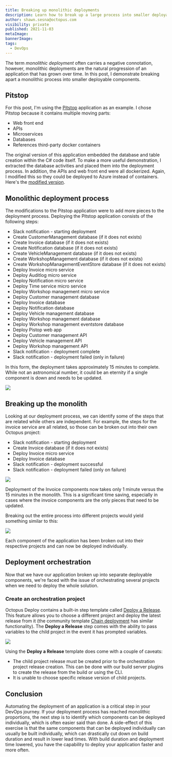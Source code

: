 ```yaml
---
title: Breaking up monolithic deployments
description: Learn how to break up a large process into smaller deployable components
author: shawn.sesna@octopus.com
visibility: private
published: 2021-11-03
metaImage: 
bannerImage: 
tags:
  - DevOps
---
```


The term *monolithic deployment* often carries a negative connotation, however, monolithic deployments are the natural progression of an application that has grown over time.  In this post, I demonstrate breaking apart a monolithic process into smaller deployable components.

## Pitstop

For this post, I'm using the [Pitstop](https://github.com/EdwinVW/pitstop) application as an example. I chose Pitstop because it contains multiple moving parts:
- Web front end
- APIs
- Microservices
- Databases
- References third-party docker containers

The original version of this application embedded the database and table creation within the C# code itself.  To make a more useful demonstration, I extracted the database activities and placed them into the deployment process.  In addition, the APIs and web front end were all dockerized.  Again, I modified this so they could be deployed to Azure instead of containers.  Here's the [modified version](https://github.com/OctopusSamples/PitStop).

## Monolithic deployment process

The modifications to the Pitstop application were to add more pieces to the deployment process.  Deploying the Pitstop application consists of the following steps:
- Slack notification - starting deployment
- Create CustomerManagement database (if it does not exists)
- Create Invoice database (if it does not exists)
- Create Notification database (if it does not exists)
- Create VehicleManagement database (if it does not exists)
- Create WorkshopManagement database (if it does not exists)
- Create WorkshopManagementEventStore database (if it does not exists)
- Deploy Invoice micro service
- Deploy Auditlog micro service
- Deploy Notification micro service
- Deploy Time service micro service
- Deploy Workshop management micro service
- Deploy Customer management database
- Deploy Invoice database
- Deploy Notification database
- Deploy Vehicle management database
- Deploy Workshop management database
- Deploy Workshop management eventstore database
- Deploy Pistop web app
- Deploy Customer management API
- Deploy Vehicle management API
- Deploy Workshop management API
- Slack notification - deployment complete
- Slack notification - deployment failed (only in failure)

In this form, the deployment takes approximately 15 minutes to complete.  While not an astronomical number, it could be an eternity if a single component is down and needs to be updated.

![](octopus-project-monolith-process.png)

## Breaking up the monolith

Looking at our deployment process, we can identify some of the steps that are related while others are independent.  For example, the steps for the invoice service are all related, so those can be broken out into their own Octopus project:

- Slack notification - starting deployment
- Create Invoice database (if it does not exists)
- Deploy Invoice micro service
- Deploy Invoice database
- Slack notification - deployment successful
- Slack notification - deployment failed (only on failure)

![](octopus-project-invoice.png)

Deployment of the Invoice components now takes only 1 minute versus the 15 minutes in the monolith.  This is a significant time saving, especially in cases where the invoice components are the only pieces that need to be updated.

Breaking out the entire process into different projects would yield something similar to this:

![](octopus-component-projects.png)

Each component of the application has been broken out into their respective projects and can now be deployed individually.

## Deployment orchestration

Now that we have our application broken up into separate deployable components, we're faced with the issue of orchestrating several projects when we need to deploy the whole solution.  

### Create an orchestration project

Octopus Deploy contains a built-in step template called [Deploy a Release](https://octopus.com/docs/projects/coordinating-multiple-projects/deploy-release-step).  This feature allows you to choose a different project and deploy the latest release from it (the community template [Chain deployment](https://library.octopus.com/step-templates/18392835-d50e-4ce9-9065-8e15a3c30954/actiontemplate-chain-deployment) has similar functionality).  The **Deploy a Release** step comes with the ability to pass variables to the child project in the event it has prompted variables.

![](octopus-project-orchestration.png)

Using the **Deploy a Release** template does come with a couple of caveats:
- The child project release must be created prior to the orchestration project release creation.  This can be done with our build server plugins to create the release from the build or using the CLI.
- It is unable to choose specific release version of child projects.

## Conclusion

Automating the deployment of an application is a critical step in your DevOps journey.  If your deployment process has reached monolithic proportions, the next step is to identify which components can be deployed individually, which is often easier said than done.  A side-effect of this exercise is that the same components that can be deployed individually can usually be built individually, which can drastically cut down on build duration and result in lower lead times.  With build duration and deployment time lowered, you have the capability to deploy your application faster and more often.

